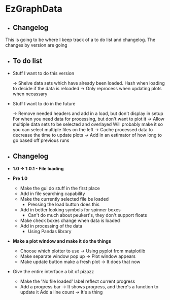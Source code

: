 # EzGraphData
- Changelog
    -
This is going to be where I keep track of a to do list and changelog. The changes by version are going 

- To do list
    -
    
- Stuff I want to do this version


    → Shelve data sets which have already been loaded. Hash when loading to decide if the data is reloaded
    → Only reprocess when updating plots when necassary
    
- Stuff I want to do in the future

    
    → Remove needed headers and add in a load, but don't display in setup 
        For when you need data for processing, but don't want to plot it 
    → Allow multiple data sets to be selected and overlayed
        Will probably make it so you can select multiple files on the left
    → Cache processed data to decrease the time to update plots
    → Add in an estimator of how long to go based off previous runs


- Changelog
    -

- **1.0 → 1.0.1 - File loading**

- **Pre 1.0**
    - Make the gui do stuff in the first place
    - Add in file searching capability
    - Make the currently selected file be loaded 
        - Pressing the load button does this 
    - Add in better looking symbols for spinner boxes 
        - Can't do much about peukert's, they don't support floats
    - Make check boxes change when data is loaded
    - Add in processing of the data 
        - Using Pandas library
    
- **Make a plot window and make it do the things**
    - Choose which plotter to use → Using pyplot from matplotlib
    - Make separate window pop up → Plot window appears
    - Make update button make a fresh plot → It does that now
    
- Give the entire interface a bit of pizazz
    - Make the 'No file loaded' label reflect current progress
    - Add a progress bar → It shows progress, and there's a function to update it
        Add a line count → It's a thing
